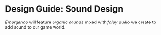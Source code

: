 # Design Guide: Sound Design

_Emergence_ will feature _organic sounds_ mixed with _foley audio_ we create to add sound to our game world.
